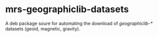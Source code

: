 # mrs-geographiclib-datasets

A deb package soure for automating the download of _geographiclib-*_ datasets (geoid, magnetic, gravity).
